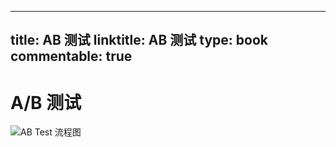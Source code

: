
---
title: AB 测试
linktitle: AB 测试
type: book
commentable: true
---

# A/B 测试

![AB Test 流程图](https://assets.ng-tech.icu/item/20230113164738.png)

    